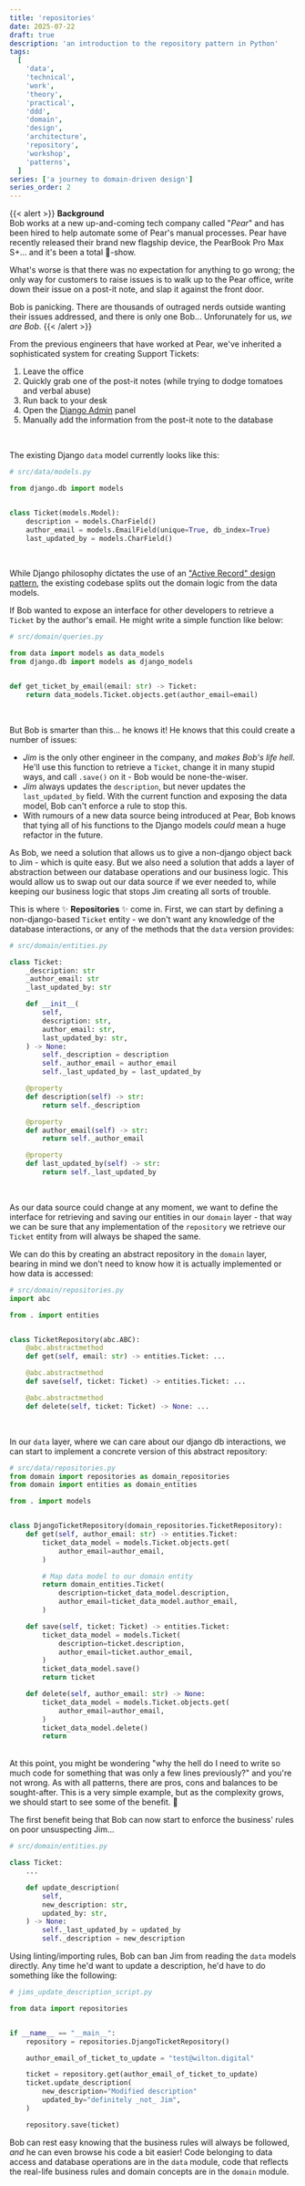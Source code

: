 ```yaml
---
title: 'repositories'
date: 2025-07-22
draft: true
description: 'an introduction to the repository pattern in Python'
tags:
  [
    'data',
    'technical',
    'work',
    'theory',
    'practical',
    'ddd',
    'domain',
    'design',
    'architecture',
    'repository',
    'workshop',
    'patterns',
  ]
series: ['a journey to domain-driven design']
series_order: 2
---
```


{{< alert >}}
**Background** <br/>
Bob works at a new up-and-coming tech company called "_Pear_" and has been hired to help automate some of Pear's manual processes. Pear have recently released their brand new flagship device, the PearBook Pro Max S+... and it's been a total 💩-show.

What's worse is that there was no expectation for anything to go wrong; the only way for customers to raise issues is to walk up to the Pear office, write down their issue on a post-it note, and slap it against the front door.

Bob is panicking. There are thousands of outraged nerds outside wanting their issues addressed, and there is only one Bob... Unforunately for us, _we are Bob_.
{{< /alert >}}

From the previous engineers that have worked at Pear, we've inherited a sophisticated system for creating Support Tickets:

1. Leave the office
2. Quickly grab one of the post-it notes (while trying to dodge tomatoes and verbal abuse)
3. Run back to your desk
4. Open the [Django Admin](https://www.w3schools.com/django/django_admin.php) panel
5. Manually add the information from the post-it note to the database

<br />

The existing Django `data` model currently looks like this:

```python
# src/data/models.py

from django.db import models


class Ticket(models.Model):
    description = models.CharField()
    author_email = models.EmailField(unique=True, db_index=True)
    last_updated_by = models.CharField()
```

<br />

While Django philosophy dictates the use of an ["Active Record" design pattern](https://docs.djangoproject.com/en/5.2/misc/design-philosophies/#include-all-relevant-domain-logic), the existing codebase splits out the domain logic from the data models.

If Bob wanted to expose an interface for other developers to retrieve a `Ticket` by the author's email. He might write a simple function like below:

```python
# src/domain/queries.py

from data import models as data_models
from django.db import models as django_models


def get_ticket_by_email(email: str) -> Ticket:
    return data_models.Ticket.objects.get(author_email=email)
```

<br />

But Bob is smarter than this... he knows it! He knows that this could create a number of issues:

- _Jim_ is the only other engineer in the company, and _makes Bob's life hell_. He'll use this function to retrieve a `Ticket`, change it in many stupid ways, and call `.save()` on it - Bob would be none-the-wiser.
- _Jim_ always updates the `description`, but never updates the `last_updated_by` field. With the current function and exposing the data model, Bob can't enforce a rule to stop this.
- With rumours of a new data source being introduced at Pear, Bob knows that tying all of his functions to the Django models _could_ mean a huge refactor in the future.

As Bob, we need a solution that allows us to give a non-django object back to Jim - which is quite easy. But we also need a solution that adds a layer of abstraction between our database operations and our business logic. This would allow us to swap out our data source if we ever needed to, while keeping our business logic that stops Jim creating all sorts of trouble.

This is where ✨ **Repositories** ✨ come in. First, we can start by defining a non-django-based `Ticket` entity - we don't want any knowledge of the database interactions, or any of the methods that the `data` version provides:

```python
# src/domain/entities.py

class Ticket:
    _description: str
    _author_email: str
    _last_updated_by: str

    def __init__(
        self,
        description: str,
        author_email: str,
        last_updated_by: str,
    ) -> None:
        self._description = description
        self._author_email = author_email
        self._last_updated_by = last_updated_by

    @property
    def description(self) -> str:
        return self._description

    @property
    def author_email(self) -> str:
        return self._author_email

    @property
    def last_updated_by(self) -> str:
        return self._last_updated_by
```

<br />

As our data source could change at any moment, we want to define the interface for retrieving and saving our entities in our `domain` layer - that way we can be sure that any implementation of the `repository` we retrieve our `Ticket` entity from will always be shaped the same.

We can do this by creating an abstract repository in the `domain` layer, bearing in mind we don't need to know how it is actually implemented or how data is accessed:

```python
# src/domain/repositories.py
import abc

from . import entities


class TicketRepository(abc.ABC):
    @abc.abstractmethod
    def get(self, email: str) -> entities.Ticket: ...

    @abc.abstractmethod
    def save(self, ticket: Ticket) -> entities.Ticket: ...

    @abc.abstractmethod
    def delete(self, ticket: Ticket) -> None: ...
```

<br />

In our `data` layer, where we can care about our django db interactions, we can start to implement a concrete version of this abstract repository:

```python
# src/data/repositories.py
from domain import repositories as domain_repositories
from domain import entities as domain_entities

from . import models


class DjangoTicketRepository(domain_repositories.TicketRepository):
    def get(self, author_email: str) -> entities.Ticket:
        ticket_data_model = models.Ticket.objects.get(
            author_email=author_email,
        )

        # Map data model to our domain entity
        return domain_entities.Ticket(
            description=ticket_data_model.description,
            author_email=ticket_data_model.author_email,
        )

    def save(self, ticket: Ticket) -> entities.Ticket:
        ticket_data_model = models.Ticket(
            description=ticket.description,
            author_email=ticket.author_email,
        )
        ticket_data_model.save()
        return ticket

    def delete(self, author_email: str) -> None:
        ticket_data_model = models.Ticket.objects.get(
            author_email=author_email,
        )
        ticket_data_model.delete()
        return
```

<br />
At this point, you might be wondering "why the hell do I need to write so much code for something that was only a few lines previously?" and you're not wrong. As with all patterns, there are pros, cons and balances to be sought-after. This is a very simple example, but as the complexity grows, we should start to see some of the benefit. 👀

The first benefit being that Bob can now start to enforce the business' rules on poor unsuspecting Jim...

```python
# src/domain/entities.py

class Ticket:
    ...

    def update_description(
        self,
        new_description: str,
        updated_by: str,
    ) -> None:
        self._last_updated_by = updated_by
        self._description = new_description
```

Using linting/importing rules, Bob can ban Jim from reading the `data` models directly. Any time he'd want to update a description, he'd have to do something like the following:

```python
# jims_update_description_script.py

from data import repositories


if __name__ == "__main__":
    repository = repositories.DjangoTicketRepository()

    author_email_of_ticket_to_update = "test@wilton.digital"

    ticket = repository.get(author_email_of_ticket_to_update)
    ticket.update_description(
        new_description="Modified description"
        updated_by="definitely _not_ Jim",
    )

    repository.save(ticket)
```

Bob can rest easy knowing that the business rules will always be followed, _and_ he can even browse his code a bit easier! Code belonging to data access and database operations are in the `data` module, code that reflects the real-life business rules and domain concepts are in the `domain` module.
